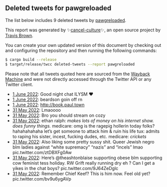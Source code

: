 ## Deleted tweets for pawgreloaded

The list below includes 9 deleted tweets by
[pawgreloaded](https://twitter.com/pawgreloaded).



This report was generated by ✨[cancel-culture](https://github.com/travisbrown/cancel-culture)✨,
an open source project by [Travis Brown](https://twitter.com/travisbrown).

You can create your own updated version of this document by checking out and configuring the
repository and then running the following commands:

```bash
$ cargo build --release
$ target/release/twcc deleted-tweets --report pawgreloaded
```

Please note that all tweets quoted here are sourced from the
[Wayback Machine](https://web.archive.org) and were not directly accessed through the Twitter API or
any Twitter client.

* [ 1 June 2022](https://web.archive.org/web/20220601061431/https://twitter.com/pawgreloaded/status/1531881691865923585): Good night chat ILYSM ❤️ <!--1531881691865923585-->
* [ 1 June 2022](https://web.archive.org/web/20220601055317/https://twitter.com/pawgreloaded/status/1531876268207120384): beardson goin off rn <!--1531876268207120384-->
* [ 1 June 2022](https://web.archive.org/web/20220601015551/https://twitter.com/pawgreloaded/status/1531816630451376128): http://book.paul.town <!--1531816630451376128-->
* [31 May 2022](https://web.archive.org/web/20220531200639/https://twitter.com/pawgreloaded/status/1531728768124985345): Lmaoooo <!--1531728768124985345-->
* [31 May 2022](https://web.archive.org/web/20220531194532/https://twitter.com/pawgreloaded/status/1531723513899495425): Bro you should stream on cozy <!--1531723513899495425-->
* [31 May 2022](https://web.archive.org/web/20220531193521/https://twitter.com/pawgreloaded/status/1531720866102497281): ethan ralph: *makes lots of money on his internet show. does funny things.*  medicare: omg is the ragepig hollerin today folks? hahahahahaha let’s get someone to attack him & ruin his life   tux: admits to raping his sister, incest, fucking dudes, etc.  medicare: *crickets* <!--1531720866102497281-->
* [31 May 2022](https://web.archive.org/web/20220531191110/https://twitter.com/pawgreloaded/status/1531714741504196611): Also liking some pretty sussy shit. Queer Jewish negro blm ladies against “white supremacy” “nazis” and “incels” lmao pic.twitter.com/ztDBXFg0Aw <!--1531714741504196611-->
* [31 May 2022](https://web.archive.org/web/20220531185816/https://twitter.com/pawgreloaded/status/1531711403920343040): Here’s  @theashtonblaise  supporting obese blm supporting cow feminist tess holiday.   RW Grift really running dry eh ? Can I get a yikes in the chat boys? pic.twitter.com/9J64ZeDglc <!--1531711403920343040-->
* [31 May 2022](https://web.archive.org/web/20220531185205/https://twitter.com/pawgreloaded/status/1531709939311419396): Remember Chief Keef?  This is him now. Feel old yet? pic.twitter.com/bv9u6ygAVp <!--1531709939311419396-->
